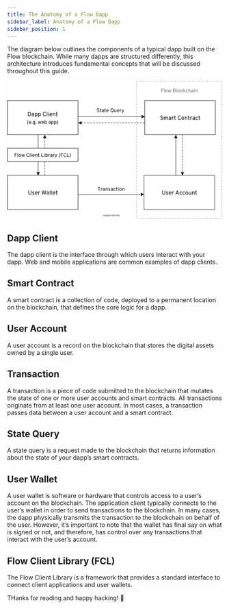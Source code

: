 ```yaml
---
title: The Anatomy of a Flow Dapp
sidebar_label: Anatomy of a Flow Dapp
sidebar_position: 1
---
```


The diagram below outlines the components of a typical dapp built on the Flow blockchain. While many dapps are structured differently, this architecture introduces fundamental concepts that will be discussed throughout this guide.

![Flow Dapp Anatomy](flow-dapp-anatomy.png)

## Dapp Client

The dapp client is the interface through which users interact with your dapp. Web and mobile applications are common examples of dapp clients.

## Smart Contract

A smart contract is a collection of code, deployed to a permanent location on the blockchain, that defines the core logic for a dapp.

## User Account

A user account is a record on the blockchain that stores the digital assets owned by a single user.

## Transaction

A transaction is a piece of code submitted to the blockchain that mutates the state of one or more user accounts and smart contracts. All transactions originate from at least one user account. In most cases, a transaction passes data between a user account and a smart contract.

## State Query

A state query is a request made to the blockchain that returns information about the state of your dapp’s smart contracts.

## User Wallet

A user wallet is software or hardware that controls access to a user’s account on the blockchain. The application client typically connects to the user’s wallet in order to send transactions to the blockchain. In many cases, the dapp physically transmits the transaction to the blockchain on behalf of the user. However, it’s important to note that the wallet has final say on what is signed or not, and therefore, has control over any transactions that interact with the user’s account.

## Flow Client Library (FCL)

The Flow Client Library is a framework that provides a standard interface to connect client applications and user wallets.

THanks for reading and happy hacking! 🚀
